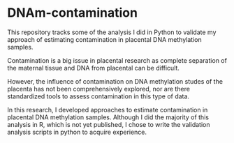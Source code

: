 # DNAm-contamination

This repository tracks some of the analysis I did in Python to validate my approach of estimating contamination in placental DNA methylation samples.

Contamination is a big issue in placental research as complete separation of the maternal tissue and DNA from placental can be difficult. 

However, the influence of contamination on DNA methylation studes of the placenta has not been comprehensively explored, nor are there standardized tools to assess contamination in this type of data.

In this research, I developed approaches to estimate contamination in placental DNA methylation samples. Although I did the majority of this analysis in R, which is not yet published, I chose to write the validation analysis scripts in python to acquire experience.
